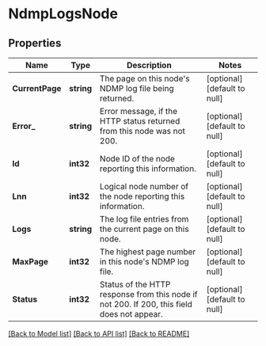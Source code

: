 # NdmpLogsNode

## Properties
Name | Type | Description | Notes
------------ | ------------- | ------------- | -------------
**CurrentPage** | **string** | The page on this node&#39;s NDMP log file being returned. | [optional] [default to null]
**Error_** | **string** | Error message, if the HTTP status returned from this node was not 200. | [optional] [default to null]
**Id** | **int32** | Node ID of the node reporting this information. | [optional] [default to null]
**Lnn** | **int32** | Logical node number of the node reporting this information. | [optional] [default to null]
**Logs** | **string** | The log file entries from the current page on this node. | [optional] [default to null]
**MaxPage** | **int32** | The highest page number in this node&#39;s NDMP log file. | [optional] [default to null]
**Status** | **int32** | Status of the HTTP response from this node if not 200.  If 200, this field does not appear. | [optional] [default to null]

[[Back to Model list]](../README.md#documentation-for-models) [[Back to API list]](../README.md#documentation-for-api-endpoints) [[Back to README]](../README.md)


